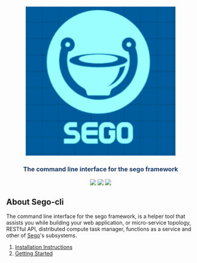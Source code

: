 


<p align="center"><img src="https://raw.githubusercontent.com/sambe-consulting/sego/master/sego/assets/logo.png?token=ASI6IMQLECOW25335IBSGZLAJFVMW" width="400"></p>

<p align="center"><h3 style="color: #193967; text-align: center">The command line interface for the sego framework </h3></p>

<p align="center">
<a href="https://github.com/sambe-consulting/sego/actions/workflows/pytest-workflow.yml"><img src="https://github.com/sambe-consulting/sego/actions/workflows/pytest-workflow.yml/badge.svg"></a>
<a href="https://houndci.com"><img src="https://img.shields.io/badge/Reviewed_by-Hound-8E64B0.svg"></a>
<a href="https://github.com/apache/zookeeper/blob/master/LICENSE.txt"><img src="https://img.shields.io/github/license/apache/zookeeper"></a>


</p>

## About Sego-cli
The command line interface for the sego framework, is a helper tool that assists you while building your web application, or micro-service topology,
RESTful API, distributed compute task manager, functions as a service and other of <a href="https://github.com/sambe-consulting/sego">Sego</a>'s subsystems.

1. <a href="documentation/installation.md">Installation Instructions</a>
2. <a href="documentation/getting-started.md">Getting Started</a>

